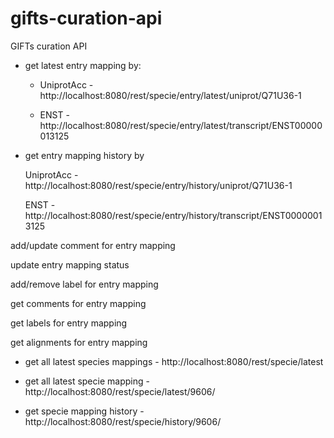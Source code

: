 # gifts-curation-api
GIFTs curation API

+ get latest entry mapping by:

  - UniprotAcc - http://localhost:8080/rest/specie/entry/latest/uniprot/Q71U36-1

  - ENST - http://localhost:8080/rest/specie/entry/latest/transcript/ENST00000013125

+ get entry mapping history by

    UniprotAcc - http://localhost:8080/rest/specie/entry/history/uniprot/Q71U36-1

    ENST - http://localhost:8080/rest/specie/entry/history/transcript/ENST00000013125

add/update comment for entry mapping

update entry mapping status

add/remove label for entry mapping

get comments for entry mapping

get labels for entry mapping

get alignments for entry mapping

+ get all latest species mappings - http://localhost:8080/rest/specie/latest

+ get all latest specie mapping - http://localhost:8080/rest/specie/latest/9606/

+ get specie mapping history - http://localhost:8080/rest/specie/history/9606/
